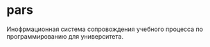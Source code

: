 # pars
Инофрмационная система сопровождения учебного процесса по программированию для университета.
